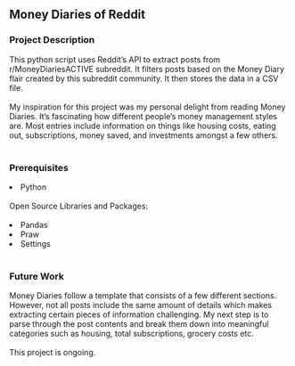 <h2> Money Diaries of Reddit </h2/>

<h3> Project Description </h3/>
This python script uses Reddit’s API to extract posts from r/MoneyDiariesACTIVE subreddit. It filters posts based on the Money Diary flair created by this subreddit community. It then stores the data in a CSV file. <br/> 
<br/>
My inspiration for this project was my personal delight from reading Money Diaries. It’s fascinating how different people’s money management styles are. Most entries include information on things like housing costs, eating out, subscriptions, money saved, and investments amongst a few others. <br/> 

<br/>

<h3>Prerequisites</h3/>
<li> Python </li>
<br>
Open Source Libraries and Packages:
<br></br>
<li> Pandas </li>
<li> Praw </li>
<li> Settings </li>

<br>
<h3> Future Work </h3/>
Money Diaries follow a template that consists of a few different sections. However, not all posts include the same amount of details which makes extracting certain pieces of information challenging. My next step is to parse through the post contents and break them down into meaningful categories such as housing, total subscriptions, grocery costs etc. <br/>

<br>
This project is ongoing.
